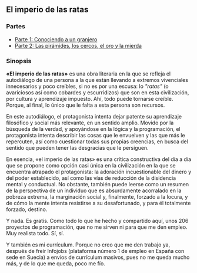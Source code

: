 ## El imperio de las ratas

### Partes

- [Parte 1: Conociendo a un granjero](./README.PARTE1.md)
- [Parte 2: Las pirámides, los cercos, el oro y la mierda](./README.PARTE2.md)

### Sinopsis

**«El imperio de las ratas»** es una obra literaria en la que se refleja el autodiálogo de una persona a la que están llevando a extremos vivenciales innecesarios y poco creíbles, si no es por una escusa: lo *"ratas"* (o avariciosos así como cobardes y escurridizos) que son en esta civilización, por cultura y aprendizaje impuesto. Ahí, todo puede tornarse creíble. Porque, al final, lo único que le falta a esta persona son recursos.

En este autodiálogo, el protagonista intenta dejar patente su aprendizaje filosófico y social más relevante, en un sentido amplio. Movido por la búsqueda de la verdad, y apoyándose en la lógica y la programación, el protagonista intenta describir las cosas que le envuelven y las que más le repercuten, así como cuestionar todas sus propias creencias, en busca del sentido que pueden tener las desgracias que le persiguen.

En esencia, «el imperio de las ratas» es una crítica constructiva del día a día que se propone como opción casi única en la civilización en la que se encuentra atrapado el protagonista: la adoración incuestionable del dinero y del poder establecido, así como las vías de reducción de la disidencia mental y conductual. No obstante, también puede leerse como un resumen de la perspectiva de un individuo que es absurdamente acorralado en la pobreza extrema, la marginación social y, finalmente, forzado a la locura, y de cómo la mente intenta resistirse a su desafortunado, y para él totalmente forzado, destino.

Y nada. Es gratis. Como todo lo que he hecho y compartido aquí, unos 206 proyectos de programación, que no me sirven ni para que me den empleo. Muy realista todo. Sí, sí.

Y también es mi currículum. Porque no creo que me den trabajo ya, después de freír Infojobs (plataforma número 1 de empleo en España con sede en Suecia) a envíos de currículum masivos, pues no me queda mucho más, y de lo que me queda, poco me fío.